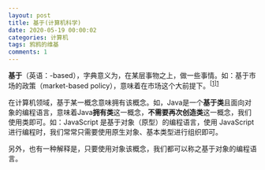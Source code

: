 ```yaml
---
layout: post
title: 基于(计算机科学)
date: 2020-05-19 00:00:02
categories: 计算机
tags: 鸦鸦的维基
comments: 1
---
```


**基于**（英语：-based），字典意义为，在某层事物之上，做一些事情。如：基于市场的政策（market-based policy），意味着在市场这个大前提下。<sup>[[1]][1]</sup>

在计算机领域，基于某一概念意味拥有该概念。如，Java是一个**基于类**且面向对象的编程语言，意味着Java**拥有类**这一概念，**不需要再次创造类**这一概念，我们使用类即可。如：JavaScript 是基于对象（原型）的编程语言，使用 JavaScript 进行编程时，我们常常只需要使用原生对象、基本类型进行组织即可。

另外，也有一种解释是，只要使用对象该概念，我们都可以称之基于对象的编程语言。

[1]: https://dictionary.cambridge.org/dictionary/english/based	"-based - cambridge"